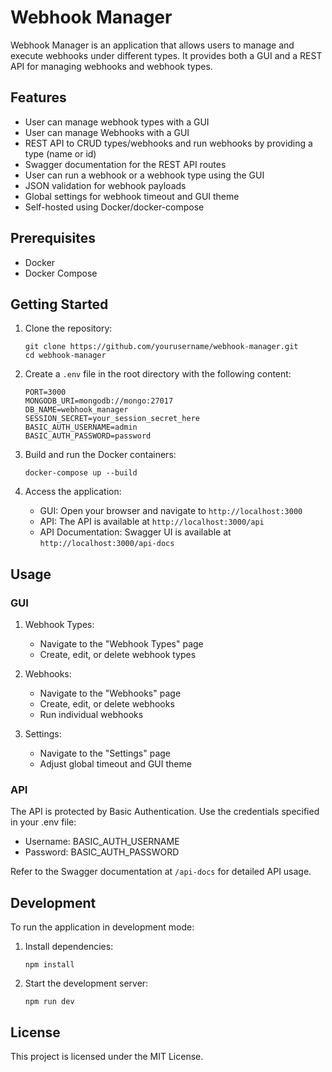 # Webhook Manager

Webhook Manager is an application that allows users to manage and execute webhooks under different types. It provides both a GUI and a REST API for managing webhooks and webhook types.

## Features

- User can manage webhook types with a GUI
- User can manage Webhooks with a GUI
- REST API to CRUD types/webhooks and run webhooks by providing a type (name or id)
- Swagger documentation for the REST API routes
- User can run a webhook or a webhook type using the GUI
- JSON validation for webhook payloads
- Global settings for webhook timeout and GUI theme
- Self-hosted using Docker/docker-compose

## Prerequisites

- Docker
- Docker Compose

## Getting Started

1. Clone the repository:
   ```
   git clone https://github.com/yourusername/webhook-manager.git
   cd webhook-manager
   ```

2. Create a `.env` file in the root directory with the following content:
   ```
   PORT=3000
   MONGODB_URI=mongodb://mongo:27017
   DB_NAME=webhook_manager
   SESSION_SECRET=your_session_secret_here
   BASIC_AUTH_USERNAME=admin
   BASIC_AUTH_PASSWORD=password
   ```

3. Build and run the Docker containers:
   ```
   docker-compose up --build
   ```

4. Access the application:
   - GUI: Open your browser and navigate to `http://localhost:3000`
   - API: The API is available at `http://localhost:3000/api`
   - API Documentation: Swagger UI is available at `http://localhost:3000/api-docs`

## Usage

### GUI

1. Webhook Types:
   - Navigate to the "Webhook Types" page
   - Create, edit, or delete webhook types

2. Webhooks:
   - Navigate to the "Webhooks" page
   - Create, edit, or delete webhooks
   - Run individual webhooks

3. Settings:
   - Navigate to the "Settings" page
   - Adjust global timeout and GUI theme

### API

The API is protected by Basic Authentication. Use the credentials specified in your .env file:
- Username: BASIC_AUTH_USERNAME
- Password: BASIC_AUTH_PASSWORD

Refer to the Swagger documentation at `/api-docs` for detailed API usage.

## Development

To run the application in development mode:

1. Install dependencies:
   ```
   npm install
   ```

2. Start the development server:
   ```
   npm run dev
   ```

## License

This project is licensed under the MIT License.